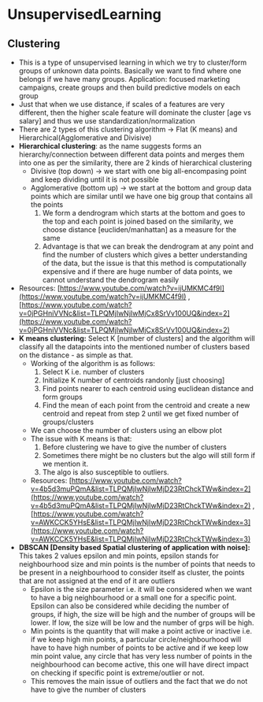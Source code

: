 # UnsupervisedLearning

## Clustering

- This is a type of unsupervised learning in which we try to cluster/form groups of unknown data points. Basically we want to find where one belongs if we have many groups. Application: focused marketing campaigns, create groups and then build predictive models on each group
- Just that when we use distance, if scales of a features are very different, then the higher scale feature will dominate the cluster [age vs salary] and thus we use standardization/normalization
- There are 2 types of this clustering algorithm → Flat (K means) and Hierarchical(Agglomerative and Divisive)
- **Hierarchical clustering**: as the name suggests forms an hierarchy/connection between different data points and merges them into one as per the similarity, there are 2 kinds of hierarchical clustering
    - Divisive (top down) → we start with one big all-encompasing point and keep dividing until it is not possible
    - Agglomerative (bottom up) → we start at the bottom and group data points which are similar until we have one big group that contains all the points
        1. We form a dendrogram which starts at the bottom and goes to the top and each point is joined based on the similarity, we choose distance [eucliden/manhattan] as a measure for the same 
        2. Advantage is that we can break the dendrogram at any point and find the number of clusters which gives a better understanding of the data, but the issue is that this method is computationally expensive and if there are huge number of data points, we cannot understand the dendrogram easily 
- Resources: [https://www.youtube.com/watch?v=ijUMKMC4f9I](https://www.youtube.com/watch?v=ijUMKMC4f9I) , [https://www.youtube.com/watch?v=0jPGHniVVNc&list=TLPQMjIwNjIwMjCx8SrVv100UQ&index=2](https://www.youtube.com/watch?v=0jPGHniVVNc&list=TLPQMjIwNjIwMjCx8SrVv100UQ&index=2)
- **K means clustering:** Select K [number of clusters] and the algorithm will classify all the datapoints into the mentioned number of clusters based on the distance - as simple as that.
    - Working of the algorithm is as follows:
        1. Select K i.e. number of clusters 
        2. Initialize K number of centroids randonly [just choosing]
        3. Find points nearer to each centroid using euclidean distance and form groups
        4. Find the mean of each point from the centroid and create a new centroid and repeat from step 2 until we get fixed number of groups/clusters 
    - We can choose the number of clusters using an elbow plot
    - The issue with K means is that:
        1. Before clustering we have to give the number of clusters 
        2. Sometimes there might be no clusters but the algo will still form if we mention it. 
        3. The algo is also susceptible to outliers. 
    - Resources: [https://www.youtube.com/watch?v=4b5d3muPQmA&list=TLPQMjIwNjIwMjD23RtChckTWw&index=2](https://www.youtube.com/watch?v=4b5d3muPQmA&list=TLPQMjIwNjIwMjD23RtChckTWw&index=2) , [https://www.youtube.com/watch?v=AWKCCK5YHsE&list=TLPQMjIwNjIwMjD23RtChckTWw&index=3](https://www.youtube.com/watch?v=AWKCCK5YHsE&list=TLPQMjIwNjIwMjD23RtChckTWw&index=3)
- **DBSCAN [Density based Spatial clustering of application with noise]:** This takes 2 values epsilon and min points, epsilon stands for neighbourhood size and min points is the number of points that needs to be present in a neighbourhood to consider itself as cluster, the points that are not assigned at the end of it are outliers
    - Epsilon is the size parameter i.e. it will be considered when we want to have a big neighbourhood or a small one for a specific point. Epsilon can also be considered while deciding the number of groups, if high, the size will be high and the number of groups will be lower. If low, the size will be low and the number of grps will be high.
    - Min points is the quantity that will make a point active or inactive i.e. if we keep high min points, a particular circle/neighbourhood will have to have high number of points to be active and if we keep low min point value, any circle that has very less number of points in the neighbourhood can become active, this one will have direct impact on checking if specific point is extreme/outlier or not.
    - This removes the main issue of outliers and the fact that we do not have to give the number of clusters
